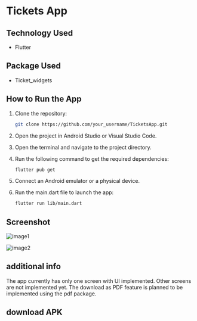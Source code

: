 # Tickets App

## Technology Used
- Flutter

## Package Used
- Ticket_widgets

## How to Run the App

1. Clone the repository:
   ```bash
   git clone https://github.com/your_username/TicketsApp.git

2. Open the project in Android Studio or Visual Studio Code.

3. Open the terminal and navigate to the project directory.

4. Run the following command to get the required dependencies:
   ```bash
   flutter pub get
   
5. Connect an Android emulator or a physical device.

6. Run the main.dart file to launch the app:
   ```bash
   flutter run lib/main.dart

## Screenshot
![image1](https://github.com/PrathameshSaraf/ticket_app/assets/98448367/30fe828d-e160-4899-8a68-3085ee5ecfc0)

![image2](https://github.com/PrathameshSaraf/ticket_app/assets/98448367/0018f57d-c0f5-4b3f-a59c-7f4be802a704)



## additional info 
The app currently has only one screen with UI implemented.
Other screens are not implemented yet.
The download as PDF feature is planned to be implemented using the pdf package.

## download APK 
